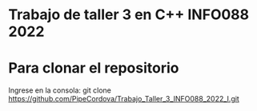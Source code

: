 # Trabajo de taller 3 en C++ INFO088 2022

# Para clonar el repositorio 
Ingrese en la consola: git clone https://github.com/PipeCordova/Trabajo_Taller_3_INFO088_2022_I.git

